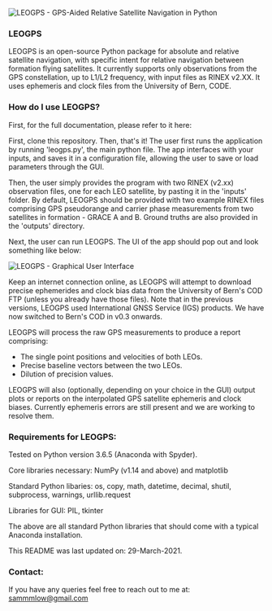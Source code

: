 ![LEOGPS - GPS-Aided Relative Satellite Navigation in Python](https://raw.githubusercontent.com/sammmlow/LEOGPS/master/gui/logo.png)

### LEOGPS
LEOGPS is an open-source Python package for absolute and relative satellite navigation, with specific intent for relative navigation between formation flying satellites. It currently supports only observations from the GPS constellation, up to L1/L2 frequency, with input files as RINEX v2.XX. It uses ephemeris and clock files from the University of Bern, CODE.

### How do I use LEOGPS?

First, for the full documentation, please refer to it here:

First, clone this repository. Then, that's it! The user first runs the application by running 'leogps.py', the main python file. The app interfaces with your inputs, and saves it in a configuration file, allowing the user to save or load parameters through the GUI.

Then, the user simply provides the program with two RINEX (v2.xx) observation files, one for each LEO satellite, by pasting it in the 'inputs' folder. By default, LEOGPS should be provided with two example RINEX files comprising GPS pseudorange and carrier phase measurements from two satellites in formation - GRACE A and B. Ground truths are also provided in the 'outputs' directory.

Next, the user can run LEOGPS. The UI of the app should pop out and look something like below:

![LEOGPS - Graphical User Interface](https://raw.githubusercontent.com/sammmlow/LEOGPS/master/gui/gui.jpg)

Keep an internet connection online, as LEOGPS will attempt to download precise ephemerides and clock bias data from the University of Bern's COD FTP (unless you already have those files). Note that in the previous versions, LEOGPS used International GNSS Service (IGS) products. We have now switched to Bern's COD in v0.3 onwards.

LEOGPS will process the raw GPS measurements to produce a report comprising:

- The single point positions and velocities of both LEOs.
- Precise baseline vectors between the two LEOs.
- Dilution of precision values.

LEOGPS will also (optionally, depending on your choice in the GUI) output plots or reports on the interpolated GPS satellite ephemeris and clock biases. Currently ephemeris errors are still present and we are working to resolve them.

### Requirements for LEOGPS:

Tested on Python version 3.6.5 (Anaconda with Spyder).

Core libraries necessary: NumPy (v1.14 and above) and matplotlib

Standard Python libaries: os, copy, math, datetime, decimal, shutil, subprocess, warnings, urllib.request

Libraries for GUI: PIL, tkinter

The above are all standard Python libraries that should come with a typical Anaconda installation.

This README was last updated on: 29-March-2021.

### Contact:

If you have any queries feel free to reach out to me at:
sammmlow@gmail.com
